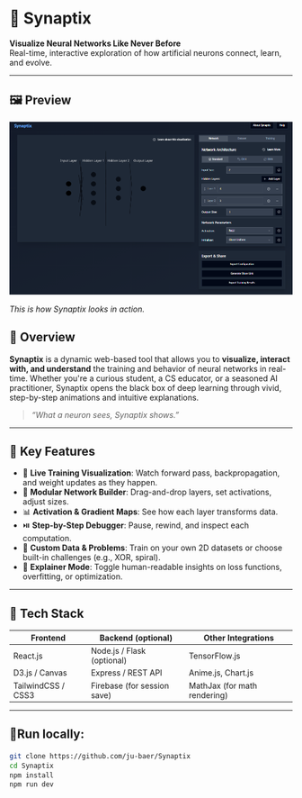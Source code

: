 # 🧠 Synaptix  
**Visualize Neural Networks Like Never Before**  
Real-time, interactive exploration of how artificial neurons connect, learn, and evolve.

---
## 🖼️ Preview
![Synaptix Demo](image.png)

*This is how Synaptix looks in action.*


## 🚀 Overview

**Synaptix** is a dynamic web-based tool that allows you to **visualize, interact with, and understand** the training and behavior of neural networks in real-time. Whether you're a curious student, a CS educator, or a seasoned AI practitioner, Synaptix opens the black box of deep learning through vivid, step-by-step animations and intuitive explanations.

> _“What a neuron sees, Synaptix shows.”_

---

## 🎯 Key Features

- 🔄 **Live Training Visualization**: Watch forward pass, backpropagation, and weight updates as they happen.
- 🧩 **Modular Network Builder**: Drag-and-drop layers, set activations, adjust sizes.
- 📊 **Activation & Gradient Maps**: See how each layer transforms data.
- ⏯️ **Step-by-Step Debugger**: Pause, rewind, and inspect each computation.
- 🌈 **Custom Data & Problems**: Train on your own 2D datasets or choose built-in challenges (e.g., XOR, spiral).
- 🧠 **Explainer Mode**: Toggle human-readable insights on loss functions, overfitting, or optimization.

---

## 🧰 Tech Stack

| Frontend              | Backend (optional)        | Other Integrations       |
|-----------------------|---------------------------|---------------------------|
| React.js              | Node.js / Flask (optional)| TensorFlow.js             |
| D3.js / Canvas        | Express / REST API        | Anime.js, Chart.js        |
| TailwindCSS / CSS3    | Firebase (for session save)| MathJax (for math rendering)|

---

## 🧪Run locally:

```bash
git clone https://github.com/ju-baer/Synaptix
cd Synaptix
npm install
npm run dev
